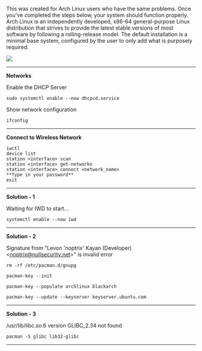This was created for Arch Linux users who have the same problems. Once you've completed the steps below, your system should function properly. Arch Linux is an independently developed, x86-64 general-purpose Linux distribution that strives to provide the latest stable versions of most software by following a rolling-release model. The default installation is a minimal base system, configured by the user to only add what is purposely required.

[![](https://img.shields.io/badge/Troubleshooting-Arch%20Linux-blue)](aaa)

<hr>

**Networks**

Enable the DHCP Server

    sudo systemctl enable --now dhcpcd.service
    
Show network configuration

    ifconfig
    
<hr>

**Connect to Wireless Network**

    iwctl
    device list
    station <interface> scan
    station <interface> get-networks
    station <interface> connect <network_name>
    **Type in your password**
    exit

<hr>

**Solution - 1**

Waiting for IWD to start...
   
    systemctl enable --now iwd

<hr>

**Solution - 2**

Signature from "Levon 'noptrix' Kayan (Developer) &lt;noptrix@nullsecurity.net>" is invalid error

    rm -rf /etc/pacman.d/gnupg
    
    pacman-key --init
    
    pacman-key --populate archlinux blackarch
    
    pacman-key --update --keyserver keyserver.ubuntu.com
    
<hr>

**Solution - 3**

/usr/lib/libc.so.6 version GLIBC_2.34 not found

    pacman -S glibc lib32-glibc
    
    
<hr>
